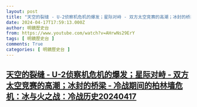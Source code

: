 ```yaml
---
layout: post
title: "天空的裂缝 - U-2侦察机危机的爆发；星际对峙 - 双方太空竞赛的高潮；冰封的桥梁 - 冷战期间的柏林墙危机：冰与火之战：冷战历史20240417"
date: 2024-04-17T17:59:13.000Z
author: 明鏡歷史台
from: https://www.youtube.com/watch?v=AHrwNs29ErY
tags: [ 明鏡歷史台 ]
comments: True
categories: [ 明鏡歷史台 ]
---
```

<!--1713376753000-->
[天空的裂缝 - U-2侦察机危机的爆发；星际对峙 - 双方太空竞赛的高潮；冰封的桥梁 - 冷战期间的柏林墙危机：冰与火之战：冷战历史20240417](https://www.youtube.com/watch?v=AHrwNs29ErY)
------

<div>

</div>
